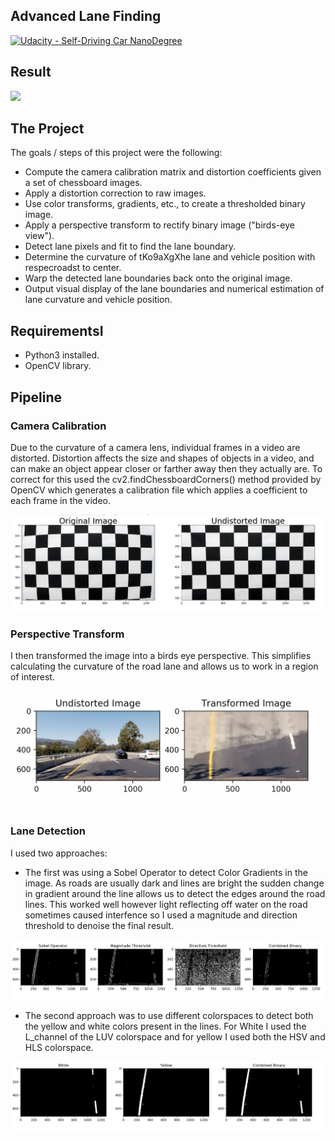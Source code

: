 ## Advanced Lane Finding
[![Udacity - Self-Driving Car NanoDegree](https://s3.amazonaws.com/udacity-sdc/github/shield-carnd.svg)](http://www.udacity.com/drive)

Result
---

![](https://media.giphy.com/media/2WGS9JBb3N13ylK6IN/giphy.gif)

The Project
---

The goals / steps of this project were the following:

* Compute the camera calibration matrix and distortion coefficients given a set of chessboard images.
* Apply a distortion correction to raw images.
* Use color transforms, gradients, etc., to create a thresholded binary image.
* Apply a perspective transform to rectify binary image ("birds-eye view").
* Detect lane pixels and fit to find the lane boundary.
* Determine the curvature of tKo9aXgXhe lane and vehicle position with respecroadst to center.
* Warp the detected lane boundaries back onto the original image.
* Output visual display of the lane boundaries and numerical estimation of lane curvature and vehicle position.

RequirementsI
---

* Python3 installed.
* OpenCV library.

Pipeline
---
### Camera Calibration
Due to the curvature of a camera lens, individual frames in a video are distorted. Distortion affects the size and shapes of objects in a video, and can make an object appear closer or farther away then they actually are. To correct for this  used the cv2.findChessboardCorners() method provided by OpenCV which generates a calibration file which applies a coefficient to each frame in the video.

![ScreenShot](camera_cal/result.png)

### Perspective Transform

I then transformed the image into a birds eye perspective. This simplifies calculating the curvature of the road lane and allows us to work in a region of interest.

![ScreenShot](camera_cal/result2.png)

### Lane Detection

I used two approaches:
* The first was using a Sobel Operator to detect Color Gradients in the image. As roads are usually dark and lines are bright the sudden change in gradient around the line allows us to detect the edges around the road lines. This worked well however light reflecting off water on the road sometimes caused interfence so I used a magnitude and direction threshold to denoise the final result.

![ScreenShot](camera_cal/result3.png)

* The second approach was to use different colorspaces to detect both the yellow and white colors present in the lines. For White I used the L_channel of the LUV colorspace and for yellow I used both the HSV and HLS colorspace.

![ScreenShot](camera_cal/result4.png)
